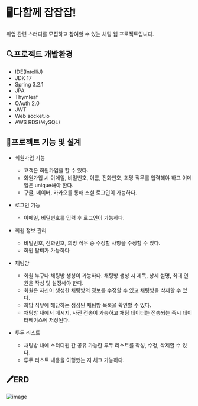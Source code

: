 # 🖥️다함께 잡잡잡!
취업 관련 스터디를 모집하고 참여할 수 있는 채팅 웹 프로젝트입니다.

## 🔍프로젝트 개발환경
- IDE(IntelliJ)
- JDK 17
- Spring 3.2.1
- JPA
- Thymleaf
- OAuth 2.0
- JWT
- Web socket.io
- AWS RDS(MySQL)


## 📝프로젝트 기능 및 설계

- 회원가입 기능
  - 고객은 회원가입을 할 수 있다.
  - 회원가입 시 이메일, 비밀번호, 이름, 전화번호, 희망 직무를 입력해야 하고 이메일은 unique해야 한다.
  - 구글, 네이버, 카카오를 통해 소셜 로그인이 가능하다.

- 로그인 기능
  - 이메일, 비밀번호를 입력 후 로그인이 가능하다.

- 회원 정보 관리
  - 비밀번호, 전화번호, 희망 직무 중 수정할 사항을 수정할 수 있다.
  - 회원 탈퇴가 가능하다
 
- 채팅방
  - 회원 누구나 채팅방 생성이 가능하다. 채팅방 생성 시 제목, 상세 설명, 최대 인원을 작성 및 설정해야 한다.
  - 회원은 자신이 생성한 채팅방의 정보를 수정할 수 있고 채팅방을 삭제할 수 있다.
  - 희망 직무에 해당하는 생성된 채팅방 목록을 확인할 수 있다.
  - 채팅방 내에서 메시지, 사진 전송이 가능하고 채팅 데이터는 전송되는 즉시 데이터베이스에 저장된다.

- 투두 리스트
  - 채팅방 내에 스터디원 간 공유 가능한 투두 리스트를 작성, 수정, 삭제할 수 있다.
  - 투두 리스트 내용을 이행했는 지 체크 가능하다.


## 🖊️ERD

![image](https://github.com/Team-JobJobJob/study_project/assets/129375053/b3d10b61-20a4-4c40-978e-b77c3dbad706)


